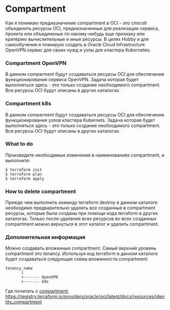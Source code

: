 # Compartment
Как я понимаю предназначение compartment в OCI - это способ объединить ресурсы OCI, предназначенные для реализации сервиса, проекта или объединеные по какому-нибудь еще признаку или критерию вычислительные и иные ресурсы. В целях Hobby и для самообучения я планирую создать в Oracle Cloud Infrastructure OpenVPN сервис для своих нужд и узлы для кластера Kubernetes.
### Compartment OpenVPN
В данном comparment будут создаваться ресурсы OCI для обеспечения функционирования сервиса OpenVPN. Задача которая будет выполняться здесь - это только создание необходимого compartment. Все ресурсы OCI будут описаны в других каталогах.
### Compartment k8s
В данном comparment будут создаваться ресурсы OCI для обеспечения функционирования узлов кластера Kubernets. Задача которая будет выполняться здесь - это только создание необходимого compartment. Все ресурсы OCI будут описаны в других каталогах.
### What to do
Произведите необходимые изменения в наименованиях compartment, и выполните:
```commandlines
$ terraform init
$ terraform plan
$ terraform apply
```
### How to delete compartment
Прежде чем выполнить команду terraform destroy в данном каталоге необходимо предварительно удалить все созданные в compartment ресурсы, которые были созданы при помощи кода terraform в других каталогах. Только после удаления всех ресурсов во всех созданных compartment можно вернуться в этот каталог и удалить compartment.
### Дополнительная информация
Можно создавать вложенные compartment. Самый верхний уровень compartment это tenancy. Используя код terraform в данном каталоге будет создаваться следующая схема вложенности compartment:
```
tenancy_name
       |
       +------- OpenVPN
       +------- k8s
```
Где почитать о [compartment:](https://registry.terraform.io/providers/oracle/oci/latest/docs/resources/identity_compartment)
https://registry.terraform.io/providers/oracle/oci/latest/docs/resources/identity_compartment
